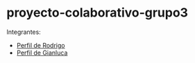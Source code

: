 # proyecto-colaborativo-grupo3

Integrantes:
- [Perfil de Rodrigo](./perfil-rodrigo.md)
- [Perfil de Gianluca](./perfil-Gianluca.md)
